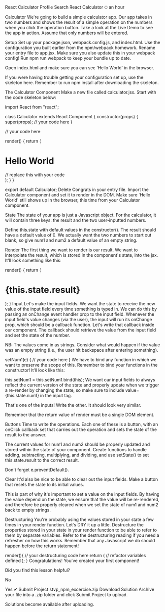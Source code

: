 
React Calculator
Profile
Search
React Calculator
⏱ an hour

Calculator
We're going to build a simple calculator app. Our app takes in two numbers and shows the result of a simple operation on the numbers when you click the operation button. Take a look at the Live Demo to see the app in action. Assume that only numbers will be entered.

Setup
Set up your package.json, webpack.config.js, and index.html. Use the configuration you built earlier from the npm/webpack homework. Rename your entry file to app.jsx. Make sure you also update this in your webpack config! Run npm run webpack to keep your bundle up to date.

Open index.html and make sure you can see 'Hello World' in the browser.

If you were having trouble getting your configuration set up, use the skeleton here. Remember to run npm install after downloading the skeleton.

The Calculator Component
Make a new file called calculator.jsx. Start with the code skeleton below:

import React from "react";

class Calculator extends React.Component {
  constructor(props) {
    super(props);
    // your code here
  }

  // your code here

  render() {
    return (
      <div>
        <h1>Hello World</h1> // replace this with your code
      </div>
    );
  }
}

export default Calculator;
Delete Congrats in your entry file. Import the Calculator component and set it to render in the DOM. Make sure 'Hello World' still shows up in the browser, this time from your Calculator component.

State
The state of your app is just a Javascript object. For the calculator, it will contain three keys: the result and the two user-inputted numbers.

Define this.state with default values in the constructor(). The result should have a default value of 0. We actually want the two numbers to start out blank, so give num1 and num2 a default value of an empty string.

Render
The first thing we want to render is our result. We want to interpolate the result, which is stored in the component's state, into the jsx. It'll look something like this:

  render() {
    return (
      <div>
        <h1>{this.state.result}</h1>
      </div>
    );
  }
Input
Let's make the input fields. We want the state to receive the new value of the input field every time something is typed in. We can do this by passing an onChange event handler prop to the input field. Whenever the input field's value changes (via the user), the input will run its onChange prop, which should be a callback function. Let's write that callback inside our component. The callback should retrieve the value from the input field and set the state of the number.

NB: The values come in as strings. Consider what would happen if the value was an empty string (i.e., the user hit backspace after entering something).

setNum1(e) {
  // your code here
}
We have to bind any function in which we want to preserve the scope of this. Remember to bind your functions in the constructor! It'll look like this:

this.setNum1 = this.setNum1.bind(this);
We want our input fields to always reflect the current version of the state and properly update when we trigger a re-render by changing the state, so make sure to include value={this.state.num1} in the input tag.

That's one of the inputs! Write the other. It should look very similar.

Remember that the return value of render must be a single DOM element.

Buttons
Time to write the operations. Each one of these is a button, with an onClick callback set that carries out the operation and sets the state of the result to the answer.

The current values for num1 and num2 should be properly updated and stored within the state of your component. Create functions to handle adding, subtracting, multiplying, and dividing, and use setState() to set this.state.result to the correct result.

Don't forget e.preventDefault().

Clear
It'd also be nice to be able to clear out the input fields. Make a button that resets the state to its initial values.

This is part of why it's important to set a value on the input fields. By having the value depend on the state, we ensure that the value will be re-rendered, and therefore be properly cleared when we set the state of num1 and num2 back to empty strings.

Destructuring
You're probably using the values stored in your state a few times in your render function. Let's DRY it up a little. Destructure the properties stored in your state in your render function to be able to refer to them by separate variables. Refer to the destructuring reading if you need a refresher on how this works. Remember that any Javascript we do should happen before the return statement!

render(){
  // your destructuring code here
  return (
    // refactor variables defined
  );
}
Congratulations! You've created your first component!

Did you find this lesson helpful?

No

Yes
✔︎ Submit Project
stvp_npm_excercise.zip
Download Solution
Archive your file into a .zip folder and click Submit Project to upload.

Solutions become available after uploading.